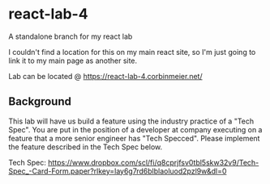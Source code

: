 # react-lab-4
A standalone branch for my react lab

I couldn't find a location for this on my main react site, so I'm just going to link it to my main page as another site.

Lab can be located @ https://react-lab-4.corbinmeier.net/

## Background
This lab will have us build a feature using the industry practice of a "Tech Spec". You are put in the position of a developer at company executing on a feature that a more senior engineer has "Tech Specced". Please implement the feature described in the Tech Spec below.

Tech Spec: https://www.dropbox.com/scl/fi/q8cprjfsv0tbl5skw32v9/Tech-Spec_-Card-Form.paper?rlkey=lay6g7rd6blblaoluod2pzl9w&dl=0